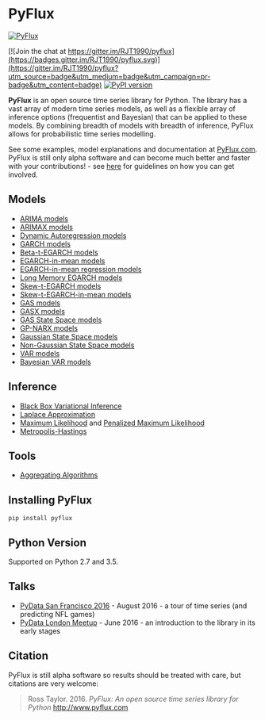 # PyFlux
[![PyFlux](http://pyflux.com/pyflux.png)](http://www.pyflux.com/)

[![Join the chat at https://gitter.im/RJT1990/pyflux](https://badges.gitter.im/RJT1990/pyflux.svg)](https://gitter.im/RJT1990/pyflux?utm_source=badge&utm_medium=badge&utm_campaign=pr-badge&utm_content=badge)
[![PyPI version](https://badge.fury.io/py/pyflux.svg)](https://badge.fury.io/py/pyflux)

__PyFlux__ is an open source time series library for Python. The library has a vast array of modern time series models, as well as a flexible array of inference options (frequentist and Bayesian) that can be applied to these models. By combining breadth of models with breadth of inference, PyFlux allows for probabilistic time series modelling.

See some examples, model explanations and documentation at [PyFlux.com](http://www.pyflux.com/). PyFlux is still only alpha software and can become much better and faster with your contributions! - see [here](https://github.com/RJT1990/pyflux/wiki/Contribution-Guidelines) for guidelines on how you can get involved.

## Models

- [ARIMA models](http://www.pyflux.com/arima-models)
 - [ARIMAX models](http://www.pyflux.com/arimax-models)
 - [Dynamic Autoregression models](http://www.pyflux.com/dynamic-autoregression-models)
- [GARCH models](http://www.pyflux.com/garch-models)
 - [Beta-t-EGARCH models](http://www.pyflux.com/beta-t-egarch)
 - [EGARCH-in-mean models](http://www.pyflux.com/egarch-in-mean)
 - [EGARCH-in-mean regression models](http://www.pyflux.com/egarch-m-regression)
 - [Long Memory EGARCH models](http://www.pyflux.com/long-memory-egarch/)
 - [Skew-t-EGARCH models](http://www.pyflux.com/skew-t-egarch/)
 - [Skew-t-EGARCH-in-mean models](http://www.pyflux.com/skew-t-egarch-in-mean/)
- [GAS models](http://www.pyflux.com/gas-models/)
 - [GASX models](http://www.pyflux.com/gasx-models/)
- [GAS State Space models](http://www.pyflux.com/gas-state-space-models/)
- [GP-NARX models](http://www.pyflux.com/gp-narx/)
- [Gaussian State Space models](http://www.pyflux.com/gaussian-state-space-models/)
- [Non-Gaussian State Space models](http://www.pyflux.com/non-gaussian-state-space-models/)
- [VAR models](http://www.pyflux.com/vector-autoregression)
 - [Bayesian VAR models](http://www.pyflux.com/bayesian-vector-autoregression)

## Inference

- [Black Box Variational Inference](http://www.pyflux.com/black-box-variational-inference/)
- [Laplace Approximation](http://www.pyflux.com/laplace-approximation/)
- [Maximum Likelihood](http://www.pyflux.com/maximum-likelihood/) and [Penalized Maximum Likelihood](http://www.pyflux.com/penalized-maximum-likelihood/)
- [Metropolis-Hastings](http://www.pyflux.com/metropolis-hastings)

## Tools

- [Aggregating Algorithms](http://www.pyflux.com/aggregating-algorithms/)

## Installing PyFlux

```{bash}
pip install pyflux
```

## Python Version

Supported on Python 2.7 and 3.5.

## Talks

- [PyData San Francisco 2016](https://github.com/RJT1990/PyData2016-SanFrancisco) - August 2016 -  a tour of time series (and predicting NFL games)
- [PyData London Meetup](https://github.com/RJT1990/talks/blob/master/PyDataTimeSeriesTalk.ipynb) - June 2016 - an introduction to the library in its early stages

## Citation

PyFlux is still alpha software so results should be treated with care, but citations are very welcome:

> Ross Taylor. 2016.
> _PyFlux: An open source time series library for Python_
> http://www.pyflux.com
